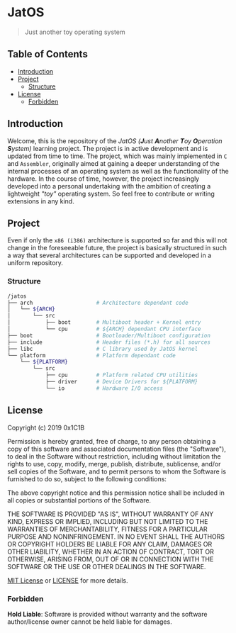 # JatOS
> Just another toy operating system

## Table of Contents

- [Introduction](#introduction)
- [Project](#project)
  - [Structure](#structure)
- [License](#license)
  - [Forbidden](#forbidden)
  
## Introduction
Welcome, this is the repository of the *JatOS (**J**ust **A**nother **T**oy **O**peration **S**ystem)* learning project. The project is in active development and is updated from time to time.
The project, which was mainly implemented in `C` and `Assembler`, originally aimed at gaining a deeper understanding of the internal
processes of an operating system as well as the functionality of the hardware.
In the course of time, however, the project increasingly developed into a personal undertaking with the ambition of creating
a lightweight *"toy"* operating system. So feel free to contribute or writing extensions in any kind.

## Project
Even if only the `x86 (i386)` architecture is supported so far and this will not change in the foreseeable future,
the project is basically structured in such a way that several architectures can be supported and developed in a uniform repository.

### Structure
```bash
/jatos
├── arch                    # Architecture dependant code
│   └── ${ARCH}
│       └── src
│           ├── boot        # Multiboot header + Kernel entry
│           └── cpu         # ${ARCH} dependant CPU interface
├── boot                    # Bootloader/Multiboot configuration
├── include                 # Header files (*.h) for all sources
├── libc                    # C library used by JatOS kernel
└── platform                # Platform dependant code
    └── ${PLATFORM}
        └── src
            ├── cpu         # Platform related CPU utilities
            ├── driver      # Device Drivers for ${PLATFORM}
            └── io          # Hardware I/O access
```

## License

Copyright (c) 2019 0x1C1B

Permission is hereby granted, free of charge, to any person obtaining a copy
of this software and associated documentation files (the "Software"), to deal
in the Software without restriction, including without limitation the rights
to use, copy, modify, merge, publish, distribute, sublicense, and/or sell
copies of the Software, and to permit persons to whom the Software is
furnished to do so, subject to the following conditions:

The above copyright notice and this permission notice shall be included in all
copies or substantial portions of the Software.

THE SOFTWARE IS PROVIDED "AS IS", WITHOUT WARRANTY OF ANY KIND, EXPRESS OR
IMPLIED, INCLUDING BUT NOT LIMITED TO THE WARRANTIES OF MERCHANTABILITY,
FITNESS FOR A PARTICULAR PURPOSE AND NONINFRINGEMENT. IN NO EVENT SHALL THE
AUTHORS OR COPYRIGHT HOLDERS BE LIABLE FOR ANY CLAIM, DAMAGES OR OTHER
LIABILITY, WHETHER IN AN ACTION OF CONTRACT, TORT OR OTHERWISE, ARISING FROM,
OUT OF OR IN CONNECTION WITH THE SOFTWARE OR THE USE OR OTHER DEALINGS IN THE
SOFTWARE.

[MIT License](https://opensource.org/licenses/MIT) or [LICENSE](LICENSE) for
more details.

### Forbidden

**Hold Liable**: Software is provided without warranty and the software
author/license owner cannot be held liable for damages.

